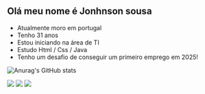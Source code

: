 ## Olá meu nome é Jonhnson sousa



- Atualmente moro em portugal
- Tenho 31 anos
- Estou iniciando na área de TI
- Estudo Html / Css / Java
- Tenho um desafio de conseguir um primeiro emprego em 2025!

![Anurag's GitHub stats](https://github-readme-stats.vercel.app/api?username=jonhnsonsousa&theme=dark&show_icons=true)

<div> 
 
  <a href="https://instagram.com/jonhnsonbjj" target="_blank"><img src="https://img.shields.io/badge/-Instagram-%23E4405F?style=for-the-badge&logo=instagram&logoColor=white" target="_blank"></a> 
  <a href = "jonhnsons@gmail.com"><img src="https://img.shields.io/badge/-Gmail-%23333?style=for-the-badge&logo=gmail&logoColor=white" target="_blank"></a>
  <a href="https://www.linkedin.com/in/jonhnsonsousa" target="_blank"><img src="https://img.shields.io/badge/-LinkedIn-%230077B5?style=for-the-badge&logo=linkedin&logoColor=white" target="_blank"></a> 
  
</div>
